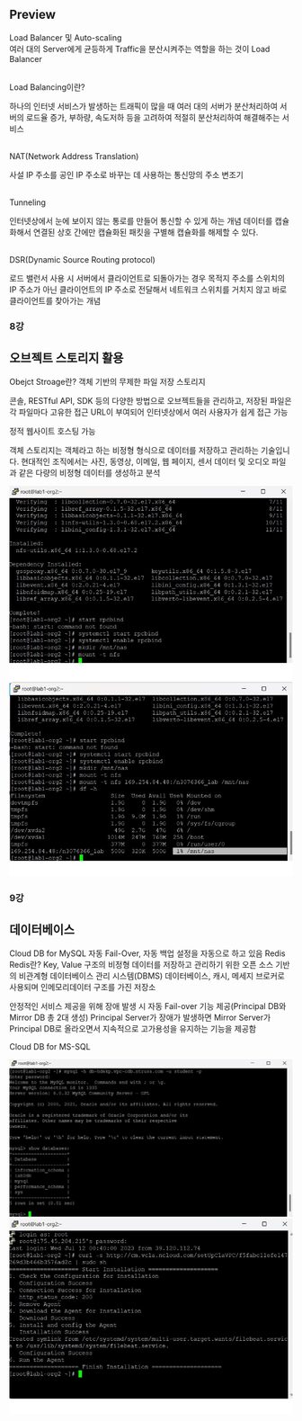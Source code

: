 ## Preview
Load Balancer 및 Auto-scaling</br>
여러 대의 Server에게 균등하게 Traffic을 분산시켜주는 역할을 하는 것이 Load Balancer

</br>
Load Balancing이란?

하나의 인터넷 서비스가 발생하는 트래픽이 많을 때 여러 대의 서버가 분산처리하여 서버의 로드율 증가, 부하량, 속도저하 등을 고려하여 적절히 분산처리하여 해결해주는 서비스

</br>
NAT(Network Address Translation)

사설 IP 주소를 공인 IP 주소로 바꾸는 데 사용하는 통신망의 주소 변조기

</br>
Tunneling

인터넷상에서 눈에 보이지 않는 통로를 만들어 통신할 수 있게 하는 개념
데이터를 캡슐화해서 연결된 상호 간에만 캡슐화된 패킷을 구별해 캡슐화를 해제할 수 있다.

</br>
DSR(Dynamic Source Routing protocol)

로드 밸런서 사용 시 서버에서 클라이언트로 되돌아가는 경우 목적지 주소를 스위치의 IP 주소가 아닌 클라이언트의 IP 주소로 전달해서 네트워크 스위치를 거치지 않고 바로 클라이언트를 찾아가는 개념

### 8강
## 오브젝트 스토리지 활용
Obejct Stroage란?
객체 기반의 무제한 파일 저장 스토리지

콘솔, RESTful API, SDK 등의 다양한 방법으로 오브젝트들을 관리하고, 저장된 파일은 각 파일마다 고유한 접근 URL이 부여되어 인터넷상에서 여러 사용자가 쉽게 접근 가능

정적 웹사이트 호스팅 가능

객체 스토리지는 객체라고 하는 비정형 형식으로 데이터를 저장하고 관리하는 기술입니다. 현대적인 조직에서는 사진, 동영상, 이메일, 웹 페이지, 센서 데이터 및 오디오 파일과 같은 다량의 비정형 데이터를 생성하고 분석


![mount.jpg](mount.jpg) </br>
![nas-server_mount.jpg](nas-server_mount.jpg)

### 9강
## 데이터베이스
Cloud DB for MySQL
자동 Fail-Over, 자동 백업 설정을 자동으로 하고 있음
Redis
Redis란?
Key, Value 구조의 비정형 데이터를 저장하고 관리하기 위한 오픈 소스 기반의 비관계형 데이터베이스 관리 시스템(DBMS)
데이터베이스, 캐시, 메세지 브로커로 사용되며 인메모리데이터 구조를 가진 저장소

안정적인 서비스 제공을 위해 장애 발생 시 자동 Fail-over 기능 제공(Principal DB와 Mirror DB 총 2대 생성)
Principal Server가 장애가 발생하면 Mirror Server가 Principal DB로 올라오면서 지속적으로 고가용성을 유지하는 기능을 제공함

Cloud DB for MS-SQL

![mysql_cloud.jpg](mysql_cloud.jpg) </br>
![analytics_done.jpg](analytics_done.jpg)
